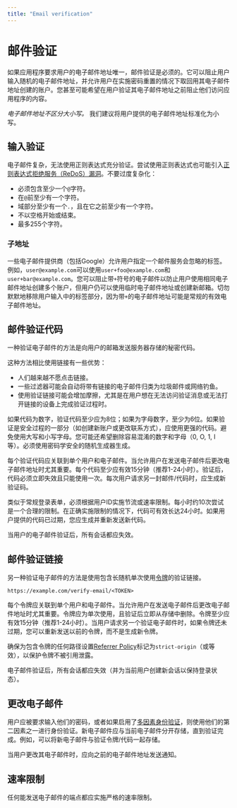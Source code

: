```yaml
---
title: "Email verification"
---
```


# 邮件验证

如果应用程序要求用户的电子邮件地址唯一，邮件验证是必须的。它可以阻止用户输入随机的电子邮件地址，并允许用户在实施密码重置的情况下取回用其电子邮件地址创建的账户。您甚至可能希望在用户验证其电子邮件地址之前阻止他们访问应用程序的内容。

*电子邮件地址不区分大小写。* 我们建议将用户提供的电子邮件地址标准化为小写。

## 输入验证

电子邮件复杂，无法使用正则表达式充分验证。尝试使用正则表达式也可能引入[正则表达式拒绝服务（ReDoS）漏洞](https://owasp.org/www-community/attacks/Regular_expression_Denial_of_Service_-_ReDoS)。不要过度复杂化：

- 必须包含至少一个`@`字符。
- 在`@`前至少有一个字符。
- 域部分至少有一个`.`，且在它之前至少有一个字符。
- 不以空格开始或结束。
- 最多255个字符。

### 子地址

一些电子邮件提供商（包括Google）允许用户指定一个邮件服务会忽略的标签。例如，`user@example.com`可以使用`user+foo@example.com`和`user+bar@example.com`。您可以阻止带`+`符号的电子邮件以防止用户使用相同电子邮件地址创建多个账户，但用户仍可以使用临时电子邮件地址或创建新邮箱。切勿默默地移除用户输入中的标签部分，因为带`+`的电子邮件地址可能是常规的有效电子邮件地址。

## 邮件验证代码

一种验证电子邮件的方法是向用户的邮箱发送服务器存储的秘密代码。

这种方法相比使用链接有一些优势：

- 人们越来越不愿点击链接。
- 一些过滤器可能会自动将带有链接的电子邮件归类为垃圾邮件或网络钓鱼。
- 使用验证链接可能会增加摩擦，尤其是在用户想在无法访问验证消息或无法打开链接的设备上完成验证过程时。

如果代码为数字，验证代码至少应为8位；如果为字母数字，至少为6位。如果验证是安全过程的一部分（如创建新账户或更改联系方式），应使用更强的代码。避免使用大写和小写字母。您可能还希望删除容易混淆的数字和字母（0, O, 1, I等）。必须使用密码学安全的随机生成器生成。

每个验证代码应关联到单个用户和电子邮件。当允许用户在发送电子邮件后更改电子邮件地址时尤其重要。每个代码至少应有效15分钟（推荐1-24小时）。验证后，代码必须立即失效且只能使用一次。每次用户请求另一封邮件/代码时，应生成新验证码。

类似于常规登录表单，必须根据用户ID实施节流或速率限制。每小时约10次尝试是一个合理的限制。在正确实施限制的情况下，代码可有效长达24小时。如果用户提供的代码已过期，您应生成并重新发送新代码。

当用户的电子邮件验证后，所有会话都应失效。

## 邮件验证链接

另一种验证电子邮件的方法是使用包含长随机单次使用[令牌](/server-side-tokens)的验证链接。

```text
https://example.com/verify-email/<TOKEN>
```

每个令牌应关联到单个用户和电子邮件。当允许用户在发送电子邮件后更改电子邮件地址时尤其重要。令牌应为单次使用，且验证后立即从存储中删除。令牌至少应有效15分钟（推荐1-24小时）。当用户请求另一个验证电子邮件时，如果令牌还未过期，您可以重新发送以前的令牌，而不是生成新令牌。

确保为包含令牌的任何路径设置[Referrer Policy](https://developer.mozilla.org/en-US/docs/Web/HTTP/Headers/Referrer-Policy)标记为`strict-origin`（或等效），以保护令牌不被引用泄露。

电子邮件验证后，所有会话都应失效（并为当前用户创建新会话以保持登录状态）。

## 更改电子邮件

用户应被要求输入他们的密码，或者如果启用了[多因素身份验证](/mfa)，则使用他们的第二因素之一进行身份验证。新电子邮件应与当前电子邮件分开存储，直到验证完成。例如，可以将新电子邮件与验证令牌/代码一起存储。

当用户更改其电子邮件时，应向之前的电子邮件地址发送通知。

## 速率限制

任何能发送电子邮件的端点都应实施严格的速率限制。